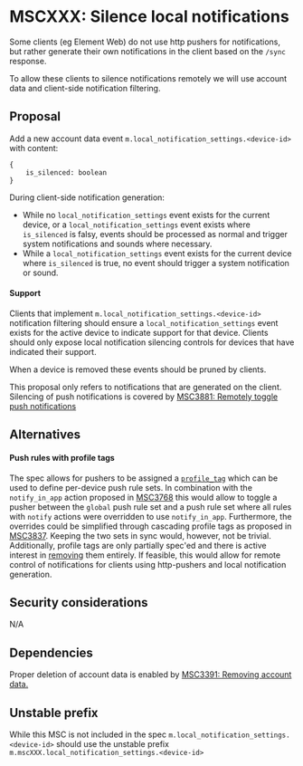 # MSCXXX: Silence local notifications
Some clients (eg Element Web) do not use http pushers for notifications, but rather generate their own notifications in
the client based on the `/sync` response. 

To allow these clients to silence notifications remotely we will use account data and client-side notification
filtering.

## Proposal
Add a new account data event `m.local_notification_settings.<device-id>` with content:
```jsonp
{
    is_silenced: boolean
}
```
During client-side notification generation:
- While no `local_notification_settings` event exists for the current device, or a `local_notification_settings` event
  exists where `is_silenced` is falsy, events should be processed as normal and trigger system notifications and sounds
  where necessary.
- While a `local_notification_settings` event exists for the current device where `is_silenced` is true, no event should
  trigger a system notification or sound.

#### Support
Clients that implement `m.local_notification_settings.<device-id>` notification filtering should ensure a
`local_notification_settings` event exists for the active device to indicate support for that device. Clients should
only expose local notification silencing controls for devices that have indicated their support.

When a device is removed these events should be pruned by clients.

This proposal only refers to notifications that are generated on the client. Silencing of push notifications is covered
by [MSC3881: Remotely toggle push notifications](https://github.com/matrix-org/matrix-spec-proposals/pull/3881)

## Alternatives
#### Push rules with profile tags
The spec allows for pushers to be assigned a
[`profile_tag`](https://spec.matrix.org/v1.3/client-server-api/#post_matrixclientv3pushersset) which can be used to
define per-device push rule sets. In combination with the `notify_in_app` action proposed in
[MSC3768](https://github.com/matrix-org/matrix-spec-proposals/pull/3768) this would allow to toggle a pusher between the
`global` push rule set and a push rule set where all rules with `notify` actions were overridden to use `notify_in_app`.
Furthermore, the overrides could be simplified through cascading profile tags as proposed in
[MSC3837](https://github.com/matrix-org/matrix-spec-proposals/pull/3837). Keeping the two sets in sync would, however,
not be trivial. Additionally, profile tags are only partially spec'ed and there is active interest in
[removing](https://github.com/matrix-org/matrix-spec/issues/637) them entirely. If feasible, this would allow for remote
control of notifications for clients using http-pushers and local notification generation.

## Security considerations
N/A

## Dependencies
Proper deletion of account data is enabled by [MSC3391: Removing account
data.](https://github.com/matrix-org/matrix-spec-proposals/pull/3391)

## Unstable prefix
While this MSC is not included in the spec `m.local_notification_settings.<device-id>` should use the unstable prefix
`m.mscXXX.local_notification_settings.<device-id>`

